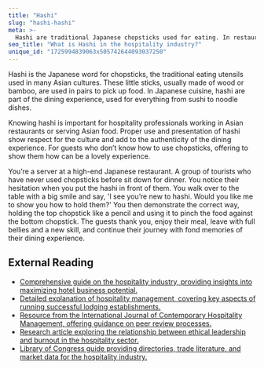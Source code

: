 ```yaml
---
title: "Hashi"
slug: "hashi-hashi"
meta: >-
  Hashi are traditional Japanese chopsticks used for eating. In restaurants, offering hashi can enhance the dining experience, especially for guests who appreciate authentic Asian cuisine.
seo_title: "What is Hashi in the hospitality industry?"
unique_id: "1725994839063x505742644093037250"
---
```


Hashi is the Japanese word for chopsticks, the traditional eating utensils used in many Asian cultures. These little sticks, usually made of wood or bamboo, are used in pairs to pick up food. In Japanese cuisine, hashi are part of the dining experience, used for everything from sushi to noodle dishes.

Knowing hashi is important for hospitality professionals working in Asian restaurants or serving Asian food. Proper use and presentation of hashi show respect for the culture and add to the authenticity of the dining experience. For guests who don’t know how to use chopsticks, offering to show them how can be a lovely experience.

You’re a server at a high-end Japanese restaurant. A group of tourists who have never used chopsticks before sit down for dinner. You notice their hesitation when you put the hashi in front of them. You walk over to the table with a big smile and say, 'I see you’re new to hashi. Would you like me to show you how to hold them?' You then demonstrate the correct way, holding the top chopstick like a pencil and using it to pinch the food against the bottom chopstick. The guests thank you, enjoy their meal, leave with full bellies and a new skill, and continue their journey with fond memories of their dining experience.

## External Reading

- [Comprehensive guide on the hospitality industry, providing insights into maximizing hotel business potential.](https://www.siteminder.com/r/hospitality-industry/)
- [Detailed explanation of hospitality management, covering key aspects of running successful lodging establishments.](https://www.canarytechnologies.com/hotel-terminology/hospitality-management)
- [Resource from the International Journal of Contemporary Hospitality Management, offering guidance on peer review processes.](https://www.emeraldgrouppublishing.com/journal/ijchm)
- [Research article exploring the relationship between ethical leadership and burnout in the hospitality sector.](https://pmc.ncbi.nlm.nih.gov/articles/PMC9597687/)
- [Library of Congress guide providing directories, trade literature, and market data for the hospitality industry.](https://guides.loc.gov/hospitality-restaurants-hotels/current/industry-resources)